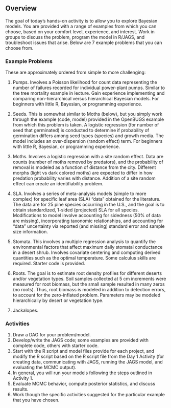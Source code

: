 ## Overview 
The goal of today’s hands-on activity is to allow you to explore Bayesian models. You are provided with a range of examples from which you can choose, based on your comfort level, experience, and interest. Work in groups to discuss the problem, program the model in R/JAGS, and troubleshoot issues that arise. Below are 7 example problems that you can choose from. 

### Example Problems
These are approximately ordered from simple to more challenging:

1. Pumps. Involves a Poisson likelihood for count data representing the number of failures recorded for individual power-plant pumps. Similar to the tree mortality example in lecture. Gain experience implementing and comparing non-hierarchical versus hierarchical Bayesian models. For beginners with little R, Bayesian, or programming experience.

2. Seeds. This is somewhat similar to Moths (below), but you simply work through the example (code, model) provided in the OpenBUGS example from which this problem is taken. A logistic regression (for number of seed that germinated) is conducted to determine if probability of germination differs among seed types (species) and growth media. The model includes an over-dispersion (random effect) term. For beginners with little R, Bayesian, or programming experience.

3. Moths. Involves a logistic regression with a site random effect. Data are counts (number of moths removed by predators), and the probability of removal is modeled as a function of distance from the city. Different morphs (light vs dark colored moths) are expected to differ in how predation probability varies with distance. Addition of a site random effect can create an identifiability problem.

4. SLA. Involves a series of meta-analysis models (simple to more complex) for specific leaf area (SLA) “data” obtained for the literature. The data are for 25 pine species occurring in the U.S., and the goal is to obtain standardized, 1-sided (projected) SLA for all species. Modifications to model involve accounting for sidedness (50% of data are missing), incorporating taxonomic relationships, and accounting for “data” uncertainty via reported (and missing) standard error and sample size information.

5. Stomata. This involves a multiple regression analysis to quantify the environmental factors that affect maximum daily stomatal conductance in a desert shrub. Involves covariate centering and computing derived quantities such as the optimal temperature. Some calculus skills are required. Starter code is provided.

6. Roots. The goal is to estimate root density profiles for different deserts and/or vegetation types. Soil samples collected at 5 cm increments were measured for root biomass, but the small sample resulted in many zeros (no roots). Thus, root biomass is modeled in addition to detection errors, to account for the zero-inflated problem. Parameters may be modeled hierarchically by desert or vegetation type.

7. Jackalopes. 

### Activities
1. Draw a DAG for your problem/model.
2. Develop/write the JAGS code; some examples are provided with complete code, others with starter code.
3. Start with the R script and model files provide for each project, and modify the R script based on the R script file from the Day 1 Activity (for creating data, communicating with JAGS, running the JAGS model, and evaluating the MCMC output).
4. In general, you will run your models following the steps outlined in Activity 1.
5. Evaluate MCMC behavior, compute posterior statistics, and discuss results.
6. Work though the specific activities suggested for the particular example that you have chosen.
